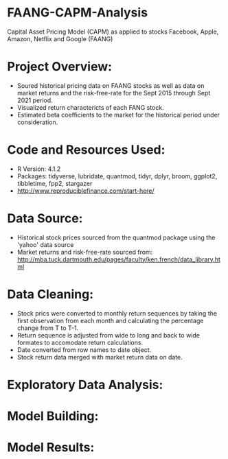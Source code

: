 # FAANG-CAPM-Analysis
Capital Asset Pricing Model (CAPM) as applied to stocks Facebook, Apple, Amazon, Netflix and Google (FAANG)

# Project Overview:
* Soured historical pricing data on FAANG stocks as well as data on market returns and the risk-free-rate for the Sept 2015 through Sept 2021 period.
* Visualized return charactericts of each FANG stock.
* Estimated beta coefficients to the market for the historical period under consideration.

# Code and Resources Used:
* R Version: 4.1.2
* Packages: tidyverse, lubridate, quantmod, tidyr, dplyr, broom, ggplot2, tibbletime, fpp2, stargazer
* http://www.reproduciblefinance.com/start-here/

# Data Source:
* Historical stock prices sourced from the quantmod package using the 'yahoo' data source
* Market returns and risk-free-rate sourced from: http://mba.tuck.dartmouth.edu/pages/faculty/ken.french/data_library.html

# Data Cleaning:
* Stock prics were converted to monthly return sequences by taking the first observation from each month and calculating the percentage change from T to T-1.
* Return sequence is adjusted from wide to long and back to wide formates to accomodate return calculations.
* Date converted from row names to date object.
* Stock return data merged with market return data on date.

# Exploratory Data Analysis:

# Model Building:


# Model Results:
